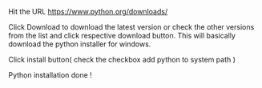 
Hit the URL
https://www.python.org/downloads/

Click Download to download the latest version or check the other versions from the list and click respective download button. This will basically download the python installer for windows.

Click install button( check the checkbox add python to system path )

Python installation done !
